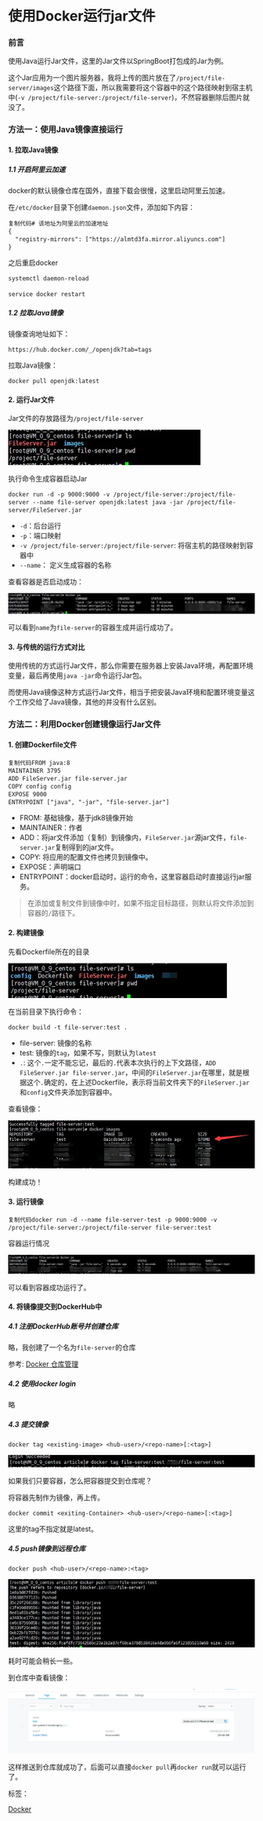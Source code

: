 # 使用Docker运行jar文件

### 前言

使用Java运行Jar文件，这里的Jar文件以SpringBoot打包成的Jar为例。

这个Jar应用为一个图片服务器，我将上传的图片放在了`/project/file-server/images`这个路径下面，所以我需要将这个容器中的这个路径映射到宿主机中(`-v /project/file-server:/project/file-server`)，不然容器删除后图片就没了。

### 方法一：使用Java镜像直接运行

#### 1. 拉取Java镜像

##### 1.1 开启阿里云加速

docker的默认镜像仓库在国外，直接下载会很慢，这里启动阿里云加速。

在`/etc/docker`目录下创建`daemon.json`文件，添加如下内容：

```
复制代码# 该地址为阿里云的加速地址
{
  "registry-mirrors": ["https://almtd3fa.mirror.aliyuncs.com"]
}
```

之后重启docker

```
systemctl daemon-reload

service docker restart
```

##### 1.2 拉取Java镜像

镜像查询地址如下：

```
https://hub.docker.com/_/openjdk?tab=tags
```

拉取Java镜像：

```
docker pull openjdk:latest
```

#### 2. 运行Jar文件

Jar文件的存放路径为`/project/file-server`



![文件路径](./docker部署运行jar包.assets/1724a14284d3eaa2tplv-t2oaga2asx-jj-mark3024000q75.webp)



执行命令生成容器启动Jar

```
docker run -d -p 9000:9000 -v /project/file-server:/project/file-server --name file-server openjdk:latest java -jar /project/file-server/FileServer.jar
```

- `-d`：后台运行
- `-p`：端口映射
- `-v /project/file-server:/project/file-server`: 将宿主机的路径映射到容器中
- `--name`： 定义生成容器的名称

查看容器是否启动成功：



![容器运行情况](./docker部署运行jar包.assets/1724a14285473ee9tplv-t2oaga2asx-jj-mark3024000q75.webp)



可以看到`name`为`file-server`的容器生成并运行成功了。

#### 3. 与传统的运行方式对比

使用传统的方式运行Jar文件，那么你需要在服务器上安装Java环境，再配置环境变量，最后再使用`java -jar`命令运行Jar包。

而使用Java镜像这种方式运行Jar文件，相当于把安装Java环境和配置环境变量这个工作交给了Java镜像，其他的并没有什么区别。

### 方法二：利用Docker创建镜像运行Jar文件

#### 1. 创建Dockerfile文件

```
复制代码FROM java:8
MAINTAINER 3795
ADD FileServer.jar file-server.jar
COPY config config
EXPOSE 9000
ENTRYPOINT ["java", "-jar", "file-server.jar"]
```

- FROM: 基础镜像，基于jdk8镜像开始
- MAINTAINER：作者
- ADD：将jar文件添加（复制）到镜像内，`FileServer.jar`源jar文件，`file-server.jar`复制得到的jar文件。
- COPY: 将应用的配置文件也拷贝到镜像中。
- EXPOSE：声明端口
- ENTRYPOINT：docker启动时，运行的命令，这里容器启动时直接运行jar服务。

> 在添加或复制文件到镜像中时，如果不指定目标路径，则默认将文件添加到容器的`/`路径下。

#### 2. 构建镜像

先看Dockerfile所在的目录



![image](./docker部署运行jar包.assets/1724a14284e059a7tplv-t2oaga2asx-jj-mark3024000q75.webp)



在当前目录下执行命令：

```
docker build -t file-server:test .
```

- file-server: 镜像的名称
- test: 镜像的`tag`，如果不写，则默认为`latest`
- `.`: 这个`.`一定不能忘记，最后的`.`代表本次执行的上下文路径，`ADD FileServer.jar file-server.jar`，中间的`FileServer.jar`在哪里，就是根据这个`.`确定的，在上述Dockerfile，表示将当前文件夹下的`FileServer.jar`和`config`文件夹添加到容器中。

查看镜像：



![查看镜像](./docker部署运行jar包.assets/1724a142864f086btplv-t2oaga2asx-jj-mark3024000q75.webp)



构建成功！

#### 3. 运行镜像

```
复制代码docker run -d --name file-server-test -p 9000:9000 -v /project/file-server:/project/file-server file-server:test
```

容器运行情况



![容器运行情况](./docker部署运行jar包.assets/1724a14287d7fa6etplv-t2oaga2asx-jj-mark3024000q75.webp)



可以看到容器成功运行了。

#### 4. 将镜像提交到DockerHub中

##### 4.1 注册DockerHub账号并创建仓库

略，我创建了一个名为`file-server`的仓库

参考: [Docker 仓库管理](https://link.juejin.cn/?target=https%3A%2F%2Fwww.runoob.com%2Fdocker%2Fdocker-repository.html)

##### 4.2 使用docker login

略

##### 4.3 提交镜像

```
docker tag <existing-image> <hub-user>/<repo-name>[:<tag>]
```



![提交容器](./docker部署运行jar包.assets/1724a142b1ef7513tplv-t2oaga2asx-jj-mark3024000q75.webp)



如果我们只要容器，怎么把容器提交到仓库呢？

将容器先制作为镜像，再上传。

```
docker commit <exiting-Container> <hub-user>/<repo-name>[:<tag>]
```

这里的tag不指定就是latest。

##### 4.5 push镜像到远程仓库

```
docker push <hub-user>/<repo-name>:<tag>
```



![image](./docker部署运行jar包.assets/1724a142c902253btplv-t2oaga2asx-jj-mark3024000q75.webp)



耗时可能会稍长一些。

到仓库中查看镜像：



![image](./docker部署运行jar包.assets/1724a142cef5fda5tplv-t2oaga2asx-jj-mark3024000q75.webp)



这样推送到仓库就成功了，后面可以直接`docker pull`再`docker run`就可以运行了。

标签：

[Docker](https://juejin.cn/tag/Docker)